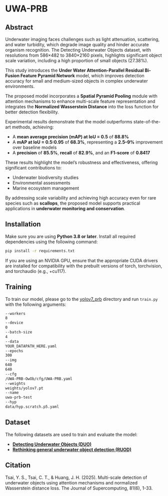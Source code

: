 # UWA-PRB

## Abstract

Underwater imaging faces challenges such as light attenuation, scattering, and water turbidity, which degrade image quality and hinder accurate organism recognition. The Detecting Underwater Objects dataset, with resolutions from 586×482 to 3840×2160 pixels, highlights significant object scale variation, including a high proportion of small objects (27.38%).

This study introduces the **Under Water Attention-Parallel Residual Bi-Fusion Feature Pyramid Network** model, which improves detection accuracy for small and medium-sized objects in complex underwater environments.

The proposed model incorporates a **Spatial Pyramid Pooling** module with attention mechanisms to enhance multi-scale feature representation and integrates the **Normalized Wasserstein Distance** into the loss function for better detection flexibility.

Experimental results demonstrate that the model outperforms state-of-the-art methods, achieving:
- A **mean average precision (mAP) at IoU = 0.5** of **88.8%**
- A **mAP at IoU = 0.5:0.95** of **68.3%**, representing a **2.5–9%** improvement over baseline models
- A **precision** of **85.5%**, **recall** of **82.9%**, and an **F1-score** of **0.8417**

These results highlight the model’s robustness and effectiveness, offering significant contributions to:
- Underwater biodiversity studies
- Environmental assessments
- Marine ecosystem management

By addressing scale variability and achieving high accuracy even for rare species such as **scallops**, the proposed model supports practical applications in **underwater monitoring and conservation**.


## Installation

Make sure you are using **Python 3.8 or later**. Install all required dependencies using the following command:

```bash
pip install -r requirements.txt
```

If you are using an NVIDIA GPU, ensure that the appropriate CUDA drivers are installed for compatibility with the prebuilt versions of torch, torchvision, and torchaudio (e.g., +cu117).

## Training

To train our model, please go to the [yolov7_prb](https://github.com/ystsai-lab/UWA-PRB/tree/main/yolov7_prb) directory and run `train.py` with the following arguments:

```bash
--workers
8
--device
0
--batch-size
4
--data
YOUR_DATAPATH_HERE.yaml
--epochs
300
--img
640
640
--cfg
/UWA-PRB-OwOb/cfg/UWA-PRB.yaml
--weights
weights/yolov7.pt
--name
uwa-prb-test
--hyp
data/hyp.scratch.p5.yaml
```

## Dataset

The following datasets are used to train and evaluate the model:
- **[Detecting Underwater Objects (DUO)](https://paperswithcode.com/dataset/duo)** 
- **[Rethinking general underwater object detection (RUOD)](https://universe.roboflow.com/cttlab/ruod-copy)** 

## Citation
Tsai, Y. S., Tsai, C. T., & Huang, J. H. (2025). Multi-scale detection of underwater objects using attention mechanisms and normalized Wasserstein distance loss. The Journal of Supercomputing, 81(6), 1-33.

